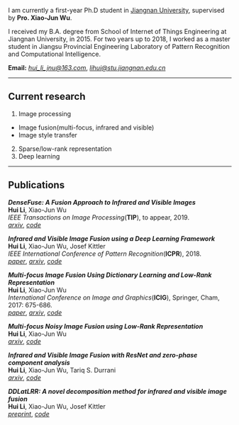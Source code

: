 I am currently a first-year Ph.D student in [Jiangnan University](http://www.jiangnan.edu.cn/), supervised by **Pro. Xiao-Jun Wu**. 

I received my B.A. degree from School of Internet of Things Engineering at Jiangnan University, in 2015. For two years up to 2018, I worked as a master student in Jiangsu Provincial Engineering Laboratory of Pattern Recognition and Computational Intelligence.

**Email:** *hui_li_jnu@163.com*, *lihui@stu.jiangnan.edu.cn*  

---
## Current research

1. Image processing  
- Image fusion(multi-focus, infrared and visible)  
- Image style transfer  
2. Sparse/low-rank representation  
3. Deep learning

---
## Publications

***DenseFuse: A Fusion Approach to Infrared and Visible Images***  
**Hui Li**, Xiao-Jun Wu  
*IEEE Transactions on Image Processing*(**TIP**), to appear, 2019.  
[*arxiv*](https://arxiv.org/abs/1804.08361), [*code*](https://github.com/hli1221/imagefusion_densefuse)  
<!-- <img src="{{site.baseurl}}/figures/densefuse.png" width="400"> -->


***Infrared and Visible Image Fusion using a Deep Learning Framework***  
**Hui Li**, Xiao-Jun Wu, Josef Kittler  
*IEEE International Conference of Pattern Recognition*(**ICPR**), 2018.  
[*paper*](https://ieeexplore.ieee.org/document/8546006), [*arxiv*](https://arxiv.org/abs/1804.06992), [*code*](https://github.com/hli1221/imagefusion_deeplearning)  
<!-- <img src="{{site.baseurl}}/figures/vggml.png" width="400"> -->


***Multi-focus Image Fusion Using Dictionary Learning and Low-Rank Representation***  
**Hui Li**, Xiao-Jun Wu  
*International Conference on Image and Graphics*(**ICIG**), Springer, Cham, 2017: 675-686.  
[*paper*](https://link.springer.com/chapter/10.1007/978-3-319-71607-7_59), [*arxiv*](https://arxiv.org/abs/1804.08355), [*code*](https://github.com/hli1221/imagefusion_dllrr)  
<!-- <img src="{{site.baseurl}}/figures/dllrr.png" width="400"> -->


***Multi-focus Noisy Image Fusion using Low-Rank Representation***  
**Hui Li**, Xiao-Jun Wu  
[*arxiv*](https://arxiv.org/abs/1804.09325), [*code*](https://github.com/hli1221/imagefusion_noisy_lrr)  
<!-- <img src="{{site.baseurl}}/figures/mniflrr.png" width="400"> -->


***Infrared and Visible Image Fusion with ResNet and zero-phase component analysis***  
**Hui Li**, Xiao-Jun Wu, Tariq S. Durrani  
[*arxiv*](https://arxiv.org/abs/1806.07119), [*code*](https://github.com/hli1221/imagefusion_resnet50)  
<!-- <img src="{{site.baseurl}}/figures/resnet50.png" width="400"> -->


***DDLatLRR: A novel decomposition method for infrared and visible image fusion***  
**Hui Li**, Xiao-Jun Wu, Josef Kittler  
[*preprint*](https://www.researchgate.net/publication/328783865_DDLatLRR_A_novel_decomposition_method_for_infrared_and_visible_image_fusion), [*code*](https://github.com/hli1221/imagefusion_deepdecomposition)  
<!-- <img src="{{site.baseurl}}/figures/ddlatlrr.png" width="400"> -->


